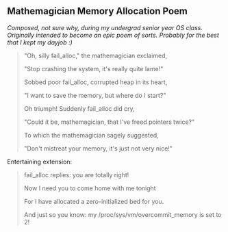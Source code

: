 ## Mathemagician Memory Allocation Poem

_Composed, not sure why, during my undergrad senior year OS class._
_Originally intended to become an epic poem of sorts._
_Probably for the best that I kept my dayjob :)_

> "Oh, silly fail_alloc," the mathemagician exclaimed,
>
> "Stop crashing the system, it's really quite lame!"
>
> Sobbed poor fail_alloc, corrupted heap in its heart,
>
> "I want to save the memory, but where do I start?"
>
> Oh triumph! Suddenly fail_alloc did cry,
>
> "Could it be, mathemagician, that I've freed pointers twice?"
>
> To which the mathemagician sagely suggested,
>
> "Don't mistreat your memory, it's just not very nice!"

Entertaining extension:

> fail_alloc replies: you are totally right!
>
> Now I need you to come home with me tonight
>
> For  I have allocated a zero-initialized bed for you. 
>
> And just so you know: my /proc/sys/vm/overcommit_memory is set to 2!
